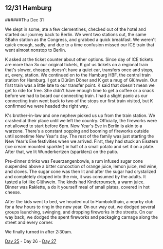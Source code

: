 12/31 Hamburg
-------------
######Thu Dec  31

We slept in some, ate a few clementines, checked out of the hotel and started our journey back to Berlin. We went two stations out, the same SBahn station as the Congress, and grabbed a quick breakfast. We weren't quick enough, sadly, and due to a time confusion missed our ICE train that went almost nonstop to Berlin.

K asked at the ticket counter about other options.  Since day of ICE tickets are more than 3x our original tickets,  K got us tickets on a regional train that's slower, cheaper, doesn't have a quiet car, transfers once and stops, at, every, station. We continued on to the Hamburg HBF, the central train station for Hamburg. I got a Dürüm Döner and K got a mug of Glühwein. Our first train was a little late to our transfer point. K said that doesn't mean we get to ride for free. She didn't have enough time to get a coffee or a snack before we had to board our connecting train. I had a slight panic as our connecting train went back to two of the stops our first train visited, but K confirmed we were headed the right way. 

K's brother-in-law and one nephew picked us up from the train station. We crashed at their place until we left the country. Officially, the fireworks were not allowed to start before 6pm. New Year's Eve in Berlin is akin to a warzone. There's a constant popping and booming of fireworks outside until sometime New Year's day. The rest of the family was just starting the New Year's Eve festivities when we arrived. First, they had stuck an Eisstern (ice cream mounted sparkler) in half of a small potato and set it on a plate. After that, we lit Wunderkertzen (sparklers) on the patio.

Pre-dinner drinks was Feuerzangenbowle, a rum infused sugar cone suspended above a bitter concoction of orange juice, lemon juice, red wine, and cloves. The sugar cone was then lit and after the sugar had crystalized and completely dripped into the mix, it was consumed by the adults. It tasted a lot like Glühwein. The kinds had Kinderpunsch, a warm juice. Dinner was Raklette, a do it yourself meal of small plates, covered in hot cheese.

After the kids went to bed, we headed out to Humboldthain, a nearby club for a few hours to ring in the new year. On our way out, we dodged several groups launching, swinging, and dropping fireworks in the streets. On our way back, we dodged the spent fireworks and packaging carnage along the street and every corner.

We finally turned in after 2:30am.

[Day 25](12-30-Hamburg.md) - Day 26 - [Day 27](01-01-Berlin.md)